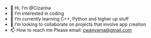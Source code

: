 - 👋 Hi, I’m @Cizarina
- 👀 I’m interested in coding
- 🌱 I’m currently learning C++, Python and higher up stuff
- 💞️ I’m looking to collaborate on projects that involve app creation
- 📫 How to reach me Please email: cwanyama@gmail.com

<!---
Cizarina/Cizarina is a ✨ special ✨ repository because its `README.md` (this file) appears on your GitHub profile.
You can click the Preview link to take a look at your changes.
--->
